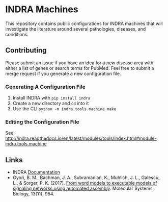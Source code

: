 # INDRA Machines

This repository contains public configurations for INDRA machines that will investigate the literature around several pathologies, diseases, and conditions.

## Contributing

Please submit an issue if you have an idea for a new disease area with either a list of genes or search terms for PubMed. Feel free to submit a merge request if you generate a new configuration file.

### Generating A Configuration File

1. Install INDRA with `pip install indra`
2. Create a new directory and ``cd`` into it
3. Use the CLI `python -m indra.tools.machine make`

### Editing the Configuration File

See: http://indra.readthedocs.io/en/latest/modules/tools/index.html#module-indra.tools.machine

## Links

- INDRA [Documentation](http://indra.readthedocs.io/en/latest/)
- Gyori, B. M., Bachman, J. A., Subramanian, K., Muhlich, J. L., Galescu, L., & Sorger, P. K. (2017). [From word models to executable models of signaling networks using automated assembly](https://doi.org/10.15252/msb.20177651). Molecular Systems Biology, 13(11), 954.
